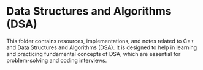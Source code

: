 # Data Structures and Algorithms (DSA)

This folder contains resources, implementations, and notes related to C++ and  Data Structures and Algorithms (DSA). It is designed to help in learning and practicing fundamental concepts of DSA, which are essential for problem-solving and coding interviews.

